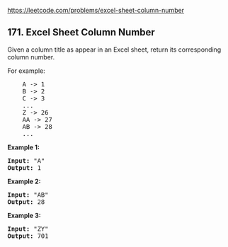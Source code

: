 https://leetcode.com/problems/excel-sheet-column-number

## 171. Excel Sheet Column Number

<div><p>Given a column title as appear in an Excel sheet, return its corresponding column number.</p>
<p>For example:</p>
<pre>    A -&gt; 1
    B -&gt; 2
    C -&gt; 3
    ...
    Z -&gt; 26
    AA -&gt; 27
    AB -&gt; 28 
    ...
</pre>
<p><strong>Example 1:</strong></p>
<pre><strong>Input:</strong> "A"
<strong>Output:</strong> 1
</pre>
<p><strong>Example 2:</strong></p>
<pre><strong>Input: </strong>"AB"
<strong>Output:</strong> 28
</pre>
<p><strong>Example 3:</strong></p>
<pre><strong>Input: </strong>"ZY"
<strong>Output:</strong> 701
</pre></div>
